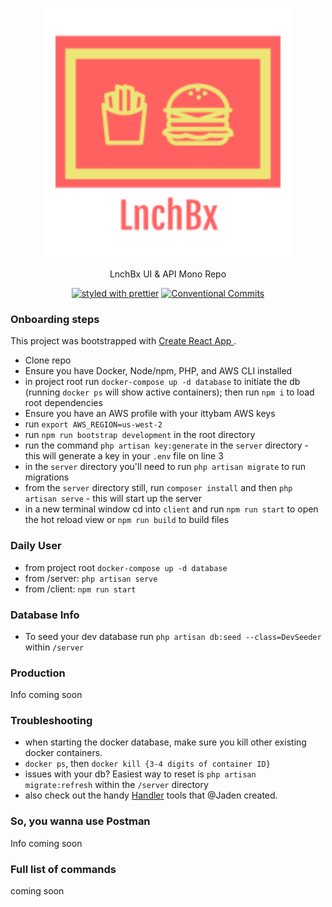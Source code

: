 <p align="center">
  <a href="https://github.com/actovos-consulting-group/LnchBx/"><img src="./client/src/assets/images/lnchbx-logo.png" width="400" alt="Lnchbx Logo"></a>
</p>

<p align="center">
   LnchBx UI & API Mono Repo
</p>

<p align="center">
  <a href="#badge"><img src="https://img.shields.io/badge/styled_with-prettier-ff69b4.svg" alt="styled with prettier"></a>
  <a href="#badge"><img src="https://img.shields.io/badge/Conventional%20Commits-1.0.0-yellow.svg" alt="Conventional Commits"></a>
</p>

### Onboarding steps

This project was bootstrapped with <a href="https://github.com/facebook/create-react-app" alt="Create React App">Create React App </a>.

- Clone repo
- Ensure you have Docker, Node/npm, PHP, and AWS CLI installed
- in project root run `docker-compose up -d database` to initiate the db (running `docker ps` will show active containers); then run `npm i` to load root dependencies
- Ensure you have an AWS profile with your ittybam AWS keys
- run `export AWS_REGION=us-west-2`
- run `npm run bootstrap development` in the root directory
- run the command `php artisan key:generate` in the `server` directory - this will generate a key in your `.env` file on line 3
- in the `server` directory you'll need to run `php artisan migrate` to run migrations
- from the `server` directory still, run `composer install` and then `php artisan serve` - this will start up the server
- in a new terminal window cd into `client` and run `npm run start` to open the hot reload view or `npm run build` to build files

### Daily User

- from project root `docker-compose up -d database`
- from /server: `php artisan serve`
- from /client: `npm run start`

### Database Info

- To seed your dev database run `php artisan db:seed --class=DevSeeder` within `/server`

### Production

Info coming soon

### Troubleshooting

- when starting the docker database, make sure you kill other existing docker containers.
- `docker ps`, then `docker kill {3-4 digits of container ID}`
- issues with your db? Easiest way to reset is `php artisan migrate:refresh` within the `/server` directory
- also check out the handy <a href="https://github.com/jlemm45/handler">Handler</a> tools that @Jaden created.

### So, you wanna use Postman

Info coming soon

### Full list of commands

coming soon
